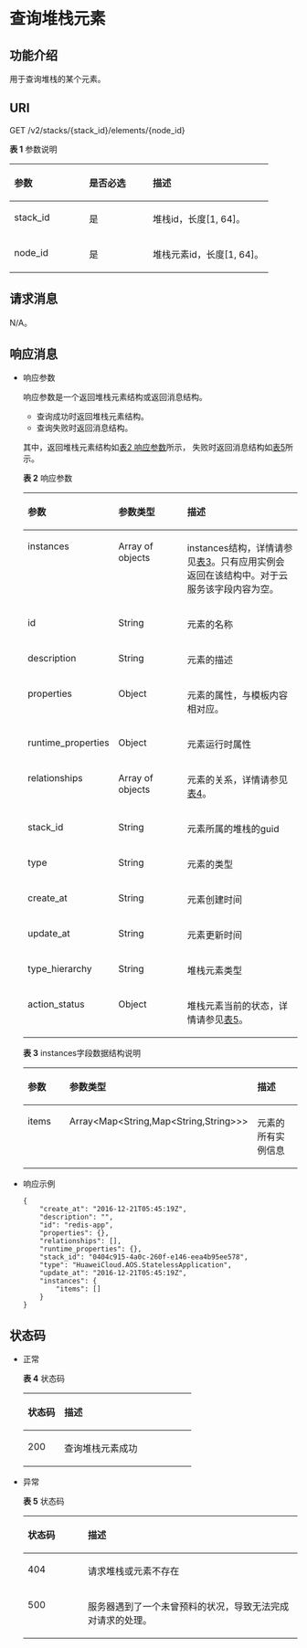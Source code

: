 # 查询堆栈元素<a name="aos_02_0029"></a>

## 功能介绍<a name="section1899124619233"></a>

用于查询堆栈的某个元素。

## URI<a name="section8998469237"></a>

GET /v2/stacks/\{stack\_id\}/elements/\{node\_id\}

**表 1**  参数说明

<a name="table09171004442"></a>
<table><thead align="left"><tr id="row39182004413"><th class="cellrowborder" valign="top" width="28.987101289871013%" id="mcps1.2.4.1.1"><p id="p091815018448"><a name="p091815018448"></a><a name="p091815018448"></a>参数</p>
</th>
<th class="cellrowborder" valign="top" width="24.63753624637536%" id="mcps1.2.4.1.2"><p id="p5927519710"><a name="p5927519710"></a><a name="p5927519710"></a>是否必选</p>
</th>
<th class="cellrowborder" valign="top" width="46.375362463753625%" id="mcps1.2.4.1.3"><p id="p15918140124410"><a name="p15918140124410"></a><a name="p15918140124410"></a>描述</p>
</th>
</tr>
</thead>
<tbody><tr id="row1491817024410"><td class="cellrowborder" valign="top" width="28.987101289871013%" headers="mcps1.2.4.1.1 "><p id="p79189004414"><a name="p79189004414"></a><a name="p79189004414"></a>stack_id</p>
</td>
<td class="cellrowborder" valign="top" width="24.63753624637536%" headers="mcps1.2.4.1.2 "><p id="p169271018717"><a name="p169271018717"></a><a name="p169271018717"></a>是</p>
</td>
<td class="cellrowborder" valign="top" width="46.375362463753625%" headers="mcps1.2.4.1.3 "><p id="p1591890184419"><a name="p1591890184419"></a><a name="p1591890184419"></a>堆栈id，长度[1, 64]。</p>
</td>
</tr>
<tr id="row179187018446"><td class="cellrowborder" valign="top" width="28.987101289871013%" headers="mcps1.2.4.1.1 "><p id="p1091830174414"><a name="p1091830174414"></a><a name="p1091830174414"></a>node_id</p>
</td>
<td class="cellrowborder" valign="top" width="24.63753624637536%" headers="mcps1.2.4.1.2 "><p id="p12927171771"><a name="p12927171771"></a><a name="p12927171771"></a>是</p>
</td>
<td class="cellrowborder" valign="top" width="46.375362463753625%" headers="mcps1.2.4.1.3 "><p id="p1491919018448"><a name="p1491919018448"></a><a name="p1491919018448"></a>堆栈元素id，长度[1, 64]。</p>
</td>
</tr>
</tbody>
</table>

## 请求消息<a name="section11100134616230"></a>

N/A。

## 响应消息<a name="section710219465232"></a>

-   响应参数

    响应参数是一个返回堆栈元素结构或返回消息结构。

    -   查询成功时返回堆栈元素结构。
    -   查询失败时返回消息结构。

    其中，返回堆栈元素结构如[表2 响应参数](#table41021546192314)所示， 失败时返回消息结构如[表5](创建模板.md#table104171158104518)所示。

    **表 2**  响应参数

    <a name="table41021546192314"></a>
    <table><thead align="left"><tr id="row17102194612315"><th class="cellrowborder" valign="top" width="25.152515251525152%" id="mcps1.2.4.1.1"><p id="p31021646202310"><a name="p31021646202310"></a><a name="p31021646202310"></a>参数</p>
    </th>
    <th class="cellrowborder" valign="top" width="27.502750275027505%" id="mcps1.2.4.1.2"><p id="p1610317463233"><a name="p1610317463233"></a><a name="p1610317463233"></a>参数类型</p>
    </th>
    <th class="cellrowborder" valign="top" width="47.34473447344734%" id="mcps1.2.4.1.3"><p id="p1103146132314"><a name="p1103146132314"></a><a name="p1103146132314"></a>描述</p>
    </th>
    </tr>
    </thead>
    <tbody><tr id="row13674185552512"><td class="cellrowborder" valign="top" width="25.152515251525152%" headers="mcps1.2.4.1.1 "><p id="p1467515582511"><a name="p1467515582511"></a><a name="p1467515582511"></a>instances</p>
    </td>
    <td class="cellrowborder" valign="top" width="27.502750275027505%" headers="mcps1.2.4.1.2 "><p id="p3263152623110"><a name="p3263152623110"></a><a name="p3263152623110"></a>Array of objects</p>
    </td>
    <td class="cellrowborder" valign="top" width="47.34473447344734%" headers="mcps1.2.4.1.3 "><p id="p1967565512516"><a name="p1967565512516"></a><a name="p1967565512516"></a>instances结构，详情请参见<a href="#table1383683218618">表3</a>。只有应用实例会返回在该结构中。对于云服务该字段内容为空。</p>
    </td>
    </tr>
    <tr id="row51031046162318"><td class="cellrowborder" valign="top" width="25.152515251525152%" headers="mcps1.2.4.1.1 "><p id="p11970141721614"><a name="p11970141721614"></a><a name="p11970141721614"></a>id</p>
    </td>
    <td class="cellrowborder" valign="top" width="27.502750275027505%" headers="mcps1.2.4.1.2 "><p id="p1490152531219"><a name="p1490152531219"></a><a name="p1490152531219"></a>String</p>
    </td>
    <td class="cellrowborder" valign="top" width="47.34473447344734%" headers="mcps1.2.4.1.3 "><p id="p174911125181217"><a name="p174911125181217"></a><a name="p174911125181217"></a>元素的名称</p>
    </td>
    </tr>
    <tr id="row36081644125416"><td class="cellrowborder" valign="top" width="25.152515251525152%" headers="mcps1.2.4.1.1 "><p id="p94911525151213"><a name="p94911525151213"></a><a name="p94911525151213"></a>description</p>
    </td>
    <td class="cellrowborder" valign="top" width="27.502750275027505%" headers="mcps1.2.4.1.2 "><p id="p154916252123"><a name="p154916252123"></a><a name="p154916252123"></a>String</p>
    </td>
    <td class="cellrowborder" valign="top" width="47.34473447344734%" headers="mcps1.2.4.1.3 "><p id="p1849110257121"><a name="p1849110257121"></a><a name="p1849110257121"></a>元素的描述</p>
    </td>
    </tr>
    <tr id="row19280954165510"><td class="cellrowborder" valign="top" width="25.152515251525152%" headers="mcps1.2.4.1.1 "><p id="p167881227141715"><a name="p167881227141715"></a><a name="p167881227141715"></a>properties</p>
    </td>
    <td class="cellrowborder" valign="top" width="27.502750275027505%" headers="mcps1.2.4.1.2 "><p id="p91358532317"><a name="p91358532317"></a><a name="p91358532317"></a>Object</p>
    </td>
    <td class="cellrowborder" valign="top" width="47.34473447344734%" headers="mcps1.2.4.1.3 "><p id="p1349272561219"><a name="p1349272561219"></a><a name="p1349272561219"></a>元素的属性，与模板内容相对应。</p>
    </td>
    </tr>
    <tr id="row2843175912554"><td class="cellrowborder" valign="top" width="25.152515251525152%" headers="mcps1.2.4.1.1 "><p id="p2977133831915"><a name="p2977133831915"></a><a name="p2977133831915"></a>runtime_properties</p>
    </td>
    <td class="cellrowborder" valign="top" width="27.502750275027505%" headers="mcps1.2.4.1.2 "><p id="p1961520112192"><a name="p1961520112192"></a><a name="p1961520112192"></a>Object</p>
    </td>
    <td class="cellrowborder" valign="top" width="47.34473447344734%" headers="mcps1.2.4.1.3 "><p id="p149771238191913"><a name="p149771238191913"></a><a name="p149771238191913"></a>元素运行时属性</p>
    </td>
    </tr>
    <tr id="row1484355918551"><td class="cellrowborder" valign="top" width="25.152515251525152%" headers="mcps1.2.4.1.1 "><p id="p5687201031910"><a name="p5687201031910"></a><a name="p5687201031910"></a>relationships</p>
    </td>
    <td class="cellrowborder" valign="top" width="27.502750275027505%" headers="mcps1.2.4.1.2 "><p id="p15493102591219"><a name="p15493102591219"></a><a name="p15493102591219"></a>Array of objects</p>
    </td>
    <td class="cellrowborder" valign="top" width="47.34473447344734%" headers="mcps1.2.4.1.3 "><p id="p1249362571218"><a name="p1249362571218"></a><a name="p1249362571218"></a>元素的关系，详情请参见<a href="查询堆栈元素列表.md#table136551348103520">表4</a>。</p>
    </td>
    </tr>
    <tr id="row188214317567"><td class="cellrowborder" valign="top" width="25.152515251525152%" headers="mcps1.2.4.1.1 "><p id="p116790712206"><a name="p116790712206"></a><a name="p116790712206"></a>stack_id</p>
    </td>
    <td class="cellrowborder" valign="top" width="27.502750275027505%" headers="mcps1.2.4.1.2 "><p id="p1167907182014"><a name="p1167907182014"></a><a name="p1167907182014"></a>String</p>
    </td>
    <td class="cellrowborder" valign="top" width="47.34473447344734%" headers="mcps1.2.4.1.3 "><p id="p1680127112011"><a name="p1680127112011"></a><a name="p1680127112011"></a>元素所属的堆栈的guid</p>
    </td>
    </tr>
    <tr id="row1982138568"><td class="cellrowborder" valign="top" width="25.152515251525152%" headers="mcps1.2.4.1.1 "><p id="p13939101202"><a name="p13939101202"></a><a name="p13939101202"></a>type</p>
    </td>
    <td class="cellrowborder" valign="top" width="27.502750275027505%" headers="mcps1.2.4.1.2 "><p id="p149317105204"><a name="p149317105204"></a><a name="p149317105204"></a>String</p>
    </td>
    <td class="cellrowborder" valign="top" width="47.34473447344734%" headers="mcps1.2.4.1.3 "><p id="p39361012011"><a name="p39361012011"></a><a name="p39361012011"></a>元素的类型</p>
    </td>
    </tr>
    <tr id="row48218345615"><td class="cellrowborder" valign="top" width="25.152515251525152%" headers="mcps1.2.4.1.1 "><p id="p94941925151219"><a name="p94941925151219"></a><a name="p94941925151219"></a>create_at</p>
    </td>
    <td class="cellrowborder" valign="top" width="27.502750275027505%" headers="mcps1.2.4.1.2 "><p id="p9494192521215"><a name="p9494192521215"></a><a name="p9494192521215"></a>String</p>
    </td>
    <td class="cellrowborder" valign="top" width="47.34473447344734%" headers="mcps1.2.4.1.3 "><p id="p64949251128"><a name="p64949251128"></a><a name="p64949251128"></a>元素创建时间</p>
    </td>
    </tr>
    <tr id="row5821232566"><td class="cellrowborder" valign="top" width="25.152515251525152%" headers="mcps1.2.4.1.1 "><p id="p1749411254126"><a name="p1749411254126"></a><a name="p1749411254126"></a>update_at</p>
    </td>
    <td class="cellrowborder" valign="top" width="27.502750275027505%" headers="mcps1.2.4.1.2 "><p id="p4494192541220"><a name="p4494192541220"></a><a name="p4494192541220"></a>String</p>
    </td>
    <td class="cellrowborder" valign="top" width="47.34473447344734%" headers="mcps1.2.4.1.3 "><p id="p1449442519124"><a name="p1449442519124"></a><a name="p1449442519124"></a>元素更新时间</p>
    </td>
    </tr>
    <tr id="row58233165613"><td class="cellrowborder" valign="top" width="25.152515251525152%" headers="mcps1.2.4.1.1 "><p id="p1054114223515"><a name="p1054114223515"></a><a name="p1054114223515"></a>type_hierarchy</p>
    </td>
    <td class="cellrowborder" valign="top" width="27.502750275027505%" headers="mcps1.2.4.1.2 "><p id="p8541132210511"><a name="p8541132210511"></a><a name="p8541132210511"></a>String</p>
    </td>
    <td class="cellrowborder" valign="top" width="47.34473447344734%" headers="mcps1.2.4.1.3 "><p id="p1854111221253"><a name="p1854111221253"></a><a name="p1854111221253"></a>堆栈元素类型</p>
    </td>
    </tr>
    <tr id="row242417179566"><td class="cellrowborder" valign="top" width="25.152515251525152%" headers="mcps1.2.4.1.1 "><p id="p10424151710565"><a name="p10424151710565"></a><a name="p10424151710565"></a>action_status</p>
    </td>
    <td class="cellrowborder" valign="top" width="27.502750275027505%" headers="mcps1.2.4.1.2 "><p id="p13424181710567"><a name="p13424181710567"></a><a name="p13424181710567"></a>Object</p>
    </td>
    <td class="cellrowborder" valign="top" width="47.34473447344734%" headers="mcps1.2.4.1.3 "><p id="p154241017115613"><a name="p154241017115613"></a><a name="p154241017115613"></a>堆栈元素当前的状态，详情请参见<a href="查询堆栈元素列表.md#table4822744684">表5</a>。</p>
    </td>
    </tr>
    </tbody>
    </table>

    **表 3**  instances字段数据结构说明

    <a name="table1383683218618"></a>
    <table><thead align="left"><tr id="row0836193220614"><th class="cellrowborder" valign="top" width="26.49264926492649%" id="mcps1.2.4.1.1"><p id="p783603220619"><a name="p783603220619"></a><a name="p783603220619"></a>参数</p>
    </th>
    <th class="cellrowborder" valign="top" width="25.132513251325133%" id="mcps1.2.4.1.2"><p id="p168361432663"><a name="p168361432663"></a><a name="p168361432663"></a>参数类型</p>
    </th>
    <th class="cellrowborder" valign="top" width="48.37483748374838%" id="mcps1.2.4.1.3"><p id="p283620321662"><a name="p283620321662"></a><a name="p283620321662"></a>描述</p>
    </th>
    </tr>
    </thead>
    <tbody><tr id="row168361732563"><td class="cellrowborder" valign="top" width="26.49264926492649%" headers="mcps1.2.4.1.1 "><p id="p145016541262"><a name="p145016541262"></a><a name="p145016541262"></a>items</p>
    </td>
    <td class="cellrowborder" valign="top" width="25.132513251325133%" headers="mcps1.2.4.1.2 "><p id="p115019549613"><a name="p115019549613"></a><a name="p115019549613"></a>Array&lt;Map&lt;String,Map&lt;String,String&gt;&gt;&gt;</p>
    </td>
    <td class="cellrowborder" valign="top" width="48.37483748374838%" headers="mcps1.2.4.1.3 "><p id="p14507541461"><a name="p14507541461"></a><a name="p14507541461"></a>元素的所有实例信息</p>
    </td>
    </tr>
    </tbody>
    </table>

-   响应示例

    ```
    {
        "create_at": "2016-12-21T05:45:19Z",
        "description": "",
        "id": "redis-app",
        "properties": {},
        "relationships": [],
        "runtime_properties": {},
        "stack_id": "0404c915-4a0c-260f-e146-eea4b95ee578",
        "type": "HuaweiCloud.AOS.StatelessApplication",
        "update_at": "2016-12-21T05:45:19Z",
        "instances": {
            "items": []
        }
    }
    ```


## 状态码<a name="section8107046102314"></a>

-   正常

    **表 4**  状态码

    <a name="table910820467232"></a>
    <table><thead align="left"><tr id="row8108446112318"><th class="cellrowborder" valign="top" width="21.790000000000003%" id="mcps1.2.3.1.1"><p id="p710874652316"><a name="p710874652316"></a><a name="p710874652316"></a>状态码</p>
    </th>
    <th class="cellrowborder" valign="top" width="78.21000000000001%" id="mcps1.2.3.1.2"><p id="p5108154642310"><a name="p5108154642310"></a><a name="p5108154642310"></a>描述</p>
    </th>
    </tr>
    </thead>
    <tbody><tr id="row1210874617237"><td class="cellrowborder" valign="top" width="21.790000000000003%" headers="mcps1.2.3.1.1 "><p id="p151081246102310"><a name="p151081246102310"></a><a name="p151081246102310"></a>200</p>
    </td>
    <td class="cellrowborder" valign="top" width="78.21000000000001%" headers="mcps1.2.3.1.2 "><p id="p410894614234"><a name="p410894614234"></a><a name="p410894614234"></a>查询堆栈元素成功</p>
    </td>
    </tr>
    </tbody>
    </table>

-   异常

    **表 5**  状态码

    <a name="table111095468233"></a>
    <table><thead align="left"><tr id="row0109184618236"><th class="cellrowborder" valign="top" width="21.91%" id="mcps1.2.3.1.1"><p id="p15109646172315"><a name="p15109646172315"></a><a name="p15109646172315"></a>状态码</p>
    </th>
    <th class="cellrowborder" valign="top" width="78.09%" id="mcps1.2.3.1.2"><p id="p51092469231"><a name="p51092469231"></a><a name="p51092469231"></a>描述</p>
    </th>
    </tr>
    </thead>
    <tbody><tr id="row15109124613239"><td class="cellrowborder" valign="top" width="21.91%" headers="mcps1.2.3.1.1 "><p id="p510944615233"><a name="p510944615233"></a><a name="p510944615233"></a>404</p>
    </td>
    <td class="cellrowborder" valign="top" width="78.09%" headers="mcps1.2.3.1.2 "><p id="p1510924612310"><a name="p1510924612310"></a><a name="p1510924612310"></a>请求堆栈或元素不存在</p>
    </td>
    </tr>
    <tr id="row13109164617239"><td class="cellrowborder" valign="top" width="21.91%" headers="mcps1.2.3.1.1 "><p id="p1510984632319"><a name="p1510984632319"></a><a name="p1510984632319"></a>500</p>
    </td>
    <td class="cellrowborder" valign="top" width="78.09%" headers="mcps1.2.3.1.2 "><p id="p8109144662311"><a name="p8109144662311"></a><a name="p8109144662311"></a>服务器遇到了一个未曾预料的状况，导致无法完成对请求的处理。</p>
    </td>
    </tr>
    </tbody>
    </table>


